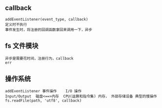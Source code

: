 ## callback 
    addEventListener(event_type, callback)
    定义时不执行
    事件发生时，将注册的回调函数拿回来调用一下，异步

## fs 文件模块
    异步是需要花时间，注册行为，callback
    err

## 操作系统
    addEventListener 事件操作    I/O 操作
    Input/Output  磁盘<==>内存  CPU(运算和指令集) 内存， 外部存储设备 典型的慢操作
    fs.readFile(path, 'utf8', callback)